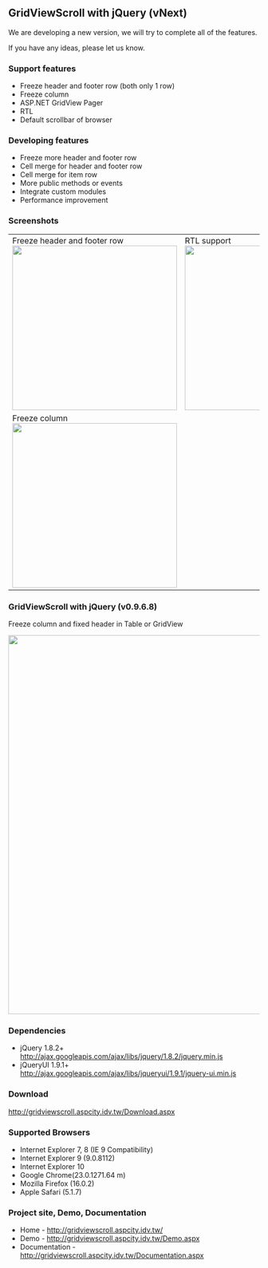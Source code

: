 ## GridViewScroll with jQuery (vNext)
We are developing a new version, we will try to complete all of the features.

If you have any ideas, please let us know.

### Support features
* Freeze header and footer row (both only 1 row)
* Freeze column
* ASP.NET GridView Pager
* RTL
* Default scrollbar of browser

### Developing features
* Freeze more header and footer row
* Cell merge for header and footer row
* Cell merge for item row
* More public methods or events
* Integrate custom modules
* Performance improvement

### Screenshots
<table cellspacing='0' cellpadding='0' border='0' style='width:100%'>
<tr>
<td valign='top'>
Freeze header and footer row<br/>
<img border="0" width="330px" src="https://cloud.githubusercontent.com/assets/1629492/3908664/c8a67bc0-2305-11e4-88d3-e9b70f3cc59d.png"></td>
<td valign='top'>
RTL support<br/>
<img border="0" width="330px" src="https://cloud.githubusercontent.com/assets/1629492/3908665/cad9d7d4-2305-11e4-8ff2-fa8fd222dac9.png"></td>
</tr>
<tr>
<td valign='top'>
Freeze column<br/>
<img border="0" width="330px" src="https://cloud.githubusercontent.com/assets/1629492/3916684/11a6be38-237f-11e4-9541-8f4ea1cf05dc.png"></td>
<td valign='top'></td>
</tr>
</table>



### GridViewScroll with jQuery (v0.9.6.8)
Freeze column and fixed header in Table or GridView

<img border="0" width="760px" border="0" src="http://gridviewscroll.aspcity.idv.tw/images/gridviewscroll_git.png">

### Dependencies
* jQuery 1.8.2+
http://ajax.googleapis.com/ajax/libs/jquery/1.8.2/jquery.min.js
* jQueryUI 1.9.1+
http://ajax.googleapis.com/ajax/libs/jqueryui/1.9.1/jquery-ui.min.js

### Download
http://gridviewscroll.aspcity.idv.tw/Download.aspx

### Supported Browsers
* Internet Explorer 7, 8 (IE 9 Compatibility)
* Internet Explorer 9 (9.0.8112)
* Internet Explorer 10
* Google Chrome(23.0.1271.64 m)
* Mozilla Firefox (16.0.2)
* Apple Safari (5.1.7)

### Project site, Demo, Documentation
* Home - http://gridviewscroll.aspcity.idv.tw/
* Demo - http://gridviewscroll.aspcity.idv.tw/Demo.aspx
* Documentation - http://gridviewscroll.aspcity.idv.tw/Documentation.aspx
